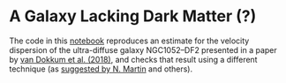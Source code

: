 # A Galaxy Lacking Dark Matter (?)

The code in this [notebook](https://github.com/pmplewa/NGC1052-DF2/blob/master/main.ipynb) reproduces an estimate for the velocity dispersion of the ultra-diffuse galaxy NGC1052–DF2 presented in a paper by [van Dokkum et al. (2018)](https://arxiv.org/abs/1803.10237), and checks that result using a different technique (as [suggested by N. Martin](https://twitter.com/nfmartin1980/status/982245161735372804) and others).
